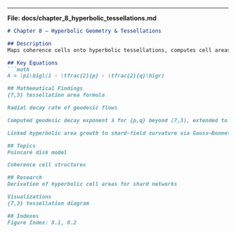 
---  

**File: docs/chapter_8_hyperbolic_tessellations.md**  
```markdown
# Chapter 8 – Hyperbolic Geometry & Tessellations

## Description
Maps coherence cells onto hyperbolic tessellations, computes cell areas and geodesic decay rates in the Poincaré disk.

## Key Equations
```math
A = \pi\bigl(1 - \tfrac{2}{p} - \tfrac{2}{q}\bigr)

## Mathematical Findings
{7,3} tessellation area formula

Radial decay rate of geodesic flows

Computed geodesic decay exponent λ for {p,q} beyond (7,3), extended to (8,3), (9,4)

Linked hyperbolic area growth to shard-field curvature via Gauss–Bonnet

## Topics
Poincaré disk model

Coherence cell structures

## Research
Derivation of hyperbolic cell areas for shard networks

Visualizations
{7,3} tessellation diagram

## Indexes
Figure Index: 8.1, 8.2
